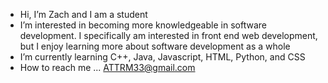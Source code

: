 -  Hi, I’m Zach and I am a student
- I’m interested in becoming more knowledgeable in software development. I specifically am interested in front end web development, but I enjoy learning more about software development as a whole
- I’m currently learning C++, Java, Javascript, HTML, Python, and CSS
- How to reach me ... ATTRM33@gmail.com


<!---
ATTRM33/ATTRM33 is a ✨ special ✨ repository because its `README.md` (this file) appears on your GitHub profile.
You can click the Preview link to take a look at your changes.
--->
